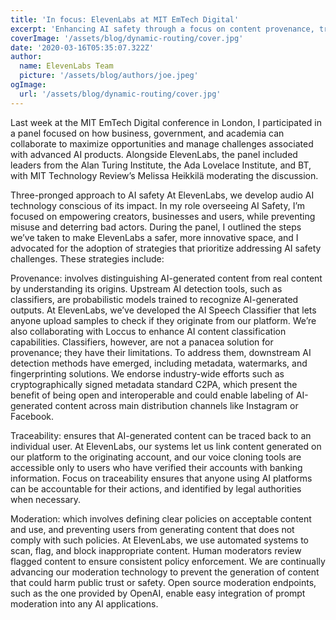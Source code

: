 ```yaml
---
title: 'In focus: ElevenLabs at MIT EmTech Digital'
excerpt: 'Enhancing AI safety through a focus on content provenance, traceability, and moderation'
coverImage: '/assets/blog/dynamic-routing/cover.jpg'
date: '2020-03-16T05:35:07.322Z'
author:
  name: ElevenLabs Team
  picture: '/assets/blog/authors/joe.jpeg'
ogImage:
  url: '/assets/blog/dynamic-routing/cover.jpg'
---
```


Last week at the MIT EmTech Digital conference in London, I participated in a panel focused on how business, government, and academia can collaborate to maximize opportunities and manage challenges associated with advanced AI products. Alongside ElevenLabs, the panel included leaders from the Alan Turing Institute, the Ada Lovelace Institute, and BT, with MIT Technology Review’s Melissa Heikkilä moderating the discussion.

Three-pronged approach to AI safety
At ElevenLabs, we develop audio AI technology conscious of its impact. In my role overseeing AI Safety, I’m focused on empowering creators, businesses and users, while preventing misuse and deterring bad actors. During the panel, I outlined the steps we’ve taken to make ElevenLabs a safer, more innovative space, and I advocated for the adoption of strategies that prioritize addressing AI safety challenges. These strategies include:

Provenance: involves distinguishing AI-generated content from real content by understanding its origins. Upstream AI detection tools, such as classifiers, are probabilistic models trained to recognize AI-generated outputs. At ElevenLabs, we’ve developed the AI Speech Classifier that lets anyone upload samples to check if they originate from our platform. We’re also collaborating with Loccus to enhance AI content classification capabilities. Classifiers, however, are not a panacea solution for provenance; they have their limitations. To address them, downstream AI detection methods have emerged, including metadata, watermarks, and fingerprinting solutions. We endorse industry-wide efforts such as cryptographically signed metadata standard C2PA, which present the benefit of being open and interoperable and could enable labeling of AI-generated content across main distribution channels like Instagram or Facebook.

Traceability: ensures that AI-generated content can be traced back to an individual user. At ElevenLabs, our systems let us link content generated on our platform to the originating account, and our voice cloning tools are accessible only to users who have verified their accounts with banking information. Focus on traceability ensures that anyone using AI platforms can be accountable for their actions, and identified by legal authorities when necessary.

Moderation: which involves defining clear policies on acceptable content and use, and preventing users from generating content that does not comply with such policies. At ElevenLabs, we use automated systems to scan, flag, and block inappropriate content. Human moderators review flagged content to ensure consistent policy enforcement. We are continually advancing our moderation technology to prevent the generation of content that could harm public trust or safety. Open source moderation endpoints, such as the one provided by OpenAI, enable easy integration of prompt moderation into any AI applications.
